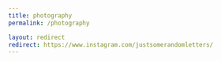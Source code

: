 ```yaml
---
title: photography
permalink: /photography

layout: redirect
redirect: https://www.instagram.com/justsomerandomletters/
---
```

